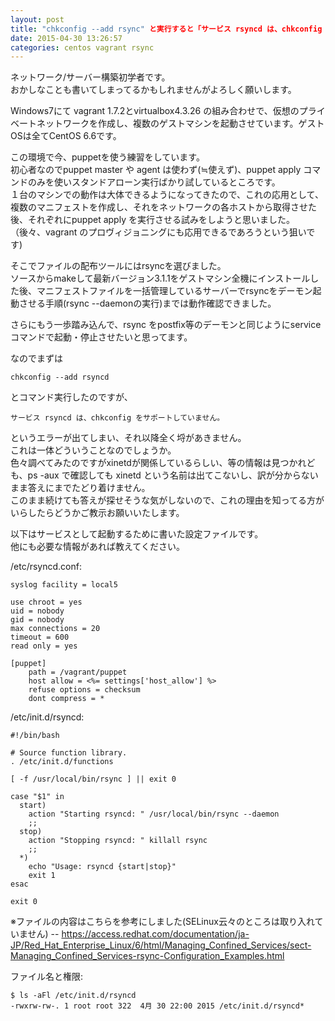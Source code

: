 ```yaml
---
layout: post
title: "chkconfig --add rsync" と実行すると「サービス rsyncd は、chkconfig をサポートしていません。」とエラーになる
date: 2015-04-30 13:26:57
categories: centos vagrant rsync
---
```

<!-- {% raw %} -->
<p>ネットワーク/サーバー構築初学者です。<br>
おかしなことも書いてしまってるかもしれませんがよろしく願いします。</p>

<p>Windows7にて vagrant 1.7.2とvirtualbox4.3.26 の組み合わせで、仮想のプライベートネットワークを作成し、複数のゲストマシンを起動させています。ゲストOSは全てCentOS 6.6です。</p>

<p>この環境で今、puppetを使う練習をしています。<br>
初心者なのでpuppet master や agent は使わず(≒使えず)、puppet apply コマンドのみを使いスタンドアローン実行ばかり試しているところです。<br>
１台のマシンでの動作は大体できるようになってきたので、これの応用として、複数のマニフェストを作成し、それをネットワークの各ホストから取得させた後、それぞれにpuppet apply を実行させる試みをしようと思いました。<br>
（後々、vagrant のプロヴィジョニングにも応用できるであろうという狙いです)</p>

<p>そこでファイルの配布ツールにはrsyncを選びました。<br>
ソースからmakeして最新バージョン3.1.1をゲストマシン全機にインストールした後、マニフェストファイルを一括管理しているサーバーでrsyncをデーモン起動させる手順(rsync --daemonの実行)までは動作確認できました。</p>

<p>さらにもう一歩踏み込んで、rsync をpostfix等のデーモンと同じようにservice コマンドで起動・停止させたいと思ってます。</p>

<p>なのでまずは</p>

<pre><code>chkconfig --add rsyncd
</code></pre>

<p>とコマンド実行したのですが、</p>

<pre><code>サービス rsyncd は、chkconfig をサポートしていません。
</code></pre>

<p>というエラーが出てしまい、それ以降全く埒があきません。<br>
これは一体どういうことなのでしょうか。<br>
色々調べてみたのですがxinetdが関係しているらしい、等の情報は見つかれども、ps -aux で確認しても xinetd という名前は出てこないし、訳が分からないまま答えにまでたどり着けません。<br>
このまま続けても答えが探せそうな気がしないので、これの理由を知ってる方がいらしたらどうかご教示お願いいたします。</p>

<p>以下はサービスとして起動するために書いた設定ファイルです。<br>
他にも必要な情報があれば教えてください。</p>

<p>/etc/rsyncd.conf:</p>

<pre><code>syslog facility = local5

use chroot = yes
uid = nobody
gid = nobody
max connections = 20
timeout = 600
read only = yes

[puppet]
    path = /vagrant/puppet
    host allow = &lt;%= settings['host_allow'] %&gt;
    refuse options = checksum
    dont compress = *
</code></pre>

<p>/etc/init.d/rsyncd:</p>

<pre><code>#!/bin/bash

# Source function library.
. /etc/init.d/functions

[ -f /usr/local/bin/rsync ] || exit 0

case "$1" in
  start)
    action "Starting rsyncd: " /usr/local/bin/rsync --daemon
    ;;
  stop)
    action "Stopping rsyncd: " killall rsync
    ;;
  *)
    echo "Usage: rsyncd {start|stop}"
    exit 1
esac

exit 0
</code></pre>

<p>※ファイルの内容はこちらを参考にしました(SELinux云々のところは取り入れていません) -- <a href="https://access.redhat.com/documentation/ja-JP/Red_Hat_Enterprise_Linux/6/html/Managing_Confined_Services/sect-Managing_Confined_Services-rsync-Configuration_Examples.html" rel="nofollow">https://access.redhat.com/documentation/ja-JP/Red_Hat_Enterprise_Linux/6/html/Managing_Confined_Services/sect-Managing_Confined_Services-rsync-Configuration_Examples.html</a></p>

<p>ファイル名と権限:</p>

<pre><code>$ ls -aFl /etc/init.d/rsyncd
-rwxrw-rw-. 1 root root 322  4月 30 22:00 2015 /etc/init.d/rsyncd*
</code></pre>
<!-- {% endraw %} -->
